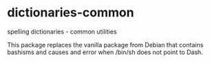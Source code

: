 # dictionaries-common
spelling dictionaries - common utilities

This package replaces the vanilla package from Debian that contains bashisms and causes and error when /bin/sh does not point to Dash.
